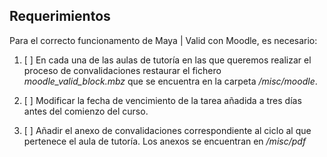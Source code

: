 ## Requerimientos

Para el correcto funcionamento de Maya | Valid con Moodle, es necesario:

1. [ ] En cada una de las aulas de tutoría en las que queremos realizar el proceso de convalidaciones restaurar el fichero  _moodle_valid_block.mbz_ que se encuentra en la carpeta _/misc/moodle_.

2. [ ] Modificar la fecha de vencimiento de la tarea añadida a tres días antes del comienzo del curso.

3. [ ] Añadir el anexo de convalidaciones correspondiente al ciclo al que pertenece el aula de tutoría. Los anexos se encuentran en _/misc/pdf_
